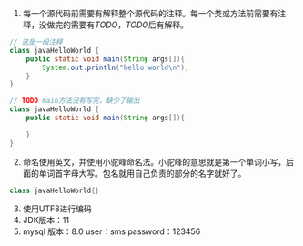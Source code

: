 1. 每一个源代码前需要有解释整个源代码的注释。每一个类或方法前需要有注释，没做完的需要有*TODO*，*TODO*后有解释。
```java
// 这是一段注释
class javaHelloWorld {
    public static void main(String args[]){
        System.out.println("hello world\n");
    }
}

// TODO main方法没有写完，缺少了输出
class javaHelloWorld {
    public static void main(String args[]){
        
    }
}
```

2. 命名使用英文，并使用小驼峰命名法。小驼峰的意思就是第一个单词小写，后面的单词首字母大写。包名就用自己负责的部分的名字就好了。
```java
class javaHelloWorld{}
```

3. 使用UTF8进行编码
4. JDK版本：11
5. mysql 版本：8.0 user：sms password：123456
